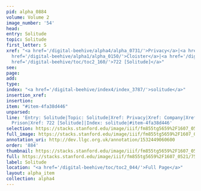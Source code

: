 ```yaml
---
pid: alpha_0884
volume: Volume 2
image_number: '54'
head: 
entry: Solitude
topic: Solitude
first_letter: S
xref: "<a href='/digital-beehive/alpha4/alpha_0731/'>Privacy</a>|<a href='/digital-beehive/alpha1/alpha_0161/'>Company</a>|<a
  href='/digital-beehive/alpha1/alpha_0150/'>Cloister</a>|<a href='/digital-beehive/alpha4/alpha_0729/'>Prison</a>|<a
  href='/digital-beehive/toc/toc2_160/'>722 [Solitude]</a>"
see: 
page: 
add: 
type: 
index: "<a href='/digital-beehive/index4/index_3787/'>solitude</a>"
insertion_xref: 
insertion: 
item: "#item-4fa38d446"
unparsed: 
line: 'Entry: Solitude|Topic: Solitude|Xref: Privacy|Xref: Company|Xref: Cloister|Xref:
  Prison|Xref: 722 [Solitude]|Index: solitude|#item-4fa38d446'
selection: https://stacks.stanford.edu/image/iiif/fm855tg5659%2F1607_0521/759,1574,2978,569/full/0/default.jpg
full_image: https://stacks.stanford.edu/image/iiif/fm855tg5659%2F1607_0521/full/full/0/default.jpg
annotation_uri: http://dev.llgc.org.uk/annotation/1532449060600
order: '884'
thumbnail: https://stacks.stanford.edu/image/iiif/fm855tg5659%2F1607_0521/759,1574,600,180/250,/0/default.jpg
full: https://stacks.stanford.edu/image/iiif/fm855tg5659%2F1607_0521/759,1574,2978,569/full/0/default.jpg
label: Solitude
location: "<a href='/digital-beehive/toc/toc2_044/'>Full Page</a>"
layout: alpha_item
collection: alpha4
---
```

